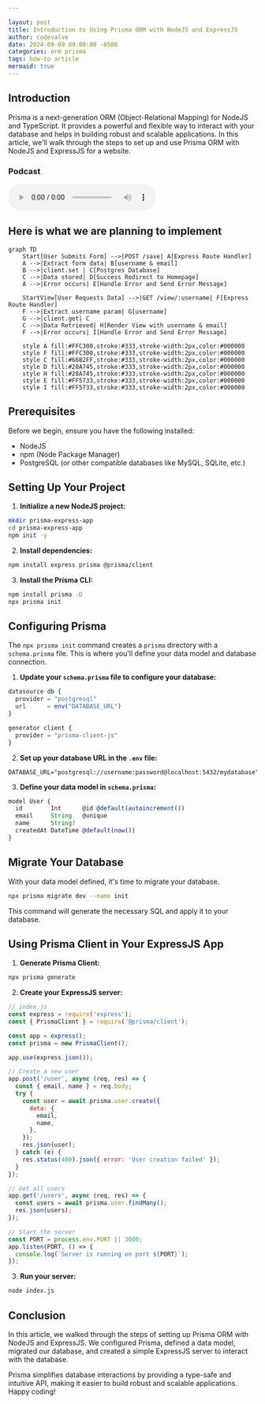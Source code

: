 ```yaml
---

layout: post
title: Introduction to Using Prisma ORM with NodeJS and ExpressJS
author: codevalve
date: 2024-09-09 09:00:00 -0500
categories: orm prisma
tags: how-to article
mermaid: true
---
```


## Introduction

Prisma is a next-generation ORM (Object-Relational Mapping) for NodeJS and TypeScript. It provides a powerful and flexible way to interact with your database and helps in building robust and scalable applications. In this article, we'll walk through the steps to set up and use Prisma ORM with NodeJS and ExpressJS for a website.

### Podcast

<audio ref='podcast' src="https://codevalve.com/wp-content/uploads/2024/09/Introduction-to-Using-Prisma-ORM-with-NodeJS-and-ExpressJS.mp3" controls></audio>

## Here is what we are planning to implement

```mermaid
graph TD
    Start[User Submits Form] -->|POST /save| A[Express Route Handler]
    A -->|Extract form data| B[username & email]
    B -->|client.set | C[Postgres Database]
    C -->|Data stored| D[Success Redirect to Homepage]
    A -->|Error occurs| E[Handle Error and Send Error Message]
    
    StartView[User Requests Data] -->|GET /view/:username| F[Express Route Handler]
    F -->|Extract username param| G[username]
    G -->|client.get| C
    C -->|Data Retrieved| H[Render View with username & email]
    F -->|Error occurs| I[Handle Error and Send Error Message]
    
    style A fill:#FFC300,stroke:#333,stroke-width:2px,color:#000000
    style F fill:#FFC300,stroke:#333,stroke-width:2px,color:#000000
    style C fill:#66B2FF,stroke:#333,stroke-width:2px,color:#000000
    style D fill:#28A745,stroke:#333,stroke-width:2px,color:#000000
    style H fill:#28A745,stroke:#333,stroke-width:2px,color:#000000
    style E fill:#FF5733,stroke:#333,stroke-width:2px,color:#000000
    style I fill:#FF5733,stroke:#333,stroke-width:2px,color:#000000
```
## Prerequisites

Before we begin, ensure you have the following installed:

- NodeJS
- npm (Node Package Manager)
- PostgreSQL (or other compatible databases like MySQL, SQLite, etc.)

## Setting Up Your Project

1. **Initialize a new NodeJS project:**

```bash
mkdir prisma-express-app
cd prisma-express-app
npm init -y
```

2. **Install dependencies:**

```bash
npm install express prisma @prisma/client
```

3. **Install the Prisma CLI:**

```bash
npm install prisma -D
npx prisma init
```

## Configuring Prisma

The `npx prisma init` command creates a `prisma` directory with a `schema.prisma` file. This is where you'll define your data model and database connection.

1. **Update your `schema.prisma` file to configure your database:**

```javascript
datasource db {
  provider = "postgresql"
  url      = env("DATABASE_URL")
}

generator client {
  provider = "prisma-client-js"
}
```

2. **Set up your database URL in the `.env` file:**

```plaintext
DATABASE_URL="postgresql://username:password@localhost:5432/mydatabase"
```

3. **Define your data model in `schema.prisma`:**

```javascript
model User {
  id        Int      @id @default(autoincrement())
  email     String   @unique
  name      String?
  createdAt DateTime @default(now())
}
```

## Migrate Your Database

With your data model defined, it's time to migrate your database.

```bash
npx prisma migrate dev --name init
```

This command will generate the necessary SQL and apply it to your database.

## Using Prisma Client in Your ExpressJS App

1. **Generate Prisma Client:**

```bash
npx prisma generate
```

2. **Create your ExpressJS server:**

```javascript
// index.js
const express = require('express');
const { PrismaClient } = require('@prisma/client');

const app = express();
const prisma = new PrismaClient();

app.use(express.json());

// Create a new user
app.post('/user', async (req, res) => {
  const { email, name } = req.body;
  try {
    const user = await prisma.user.create({
      data: {
        email,
        name,
      },
    });
    res.json(user);
  } catch (e) {
    res.status(400).json({ error: 'User creation failed' });
  }
});

// Get all users
app.get('/users', async (req, res) => {
  const users = await prisma.user.findMany();
  res.json(users);
});

// Start the server
const PORT = process.env.PORT || 3000;
app.listen(PORT, () => {
  console.log(`Server is running on port ${PORT}`);
});
```

3. **Run your server:**

```bash
node index.js
```

## Conclusion

In this article, we walked through the steps of setting up Prisma ORM with NodeJS and ExpressJS. We configured Prisma, defined a data model, migrated our database, and created a simple ExpressJS server to interact with the database.

Prisma simplifies database interactions by providing a type-safe and intuitive API, making it easier to build robust and scalable applications. Happy coding!

